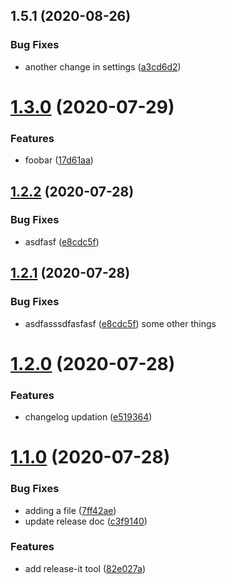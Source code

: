 ## 1.5.1 (2020-08-26)


### Bug Fixes

* another change in settings ([a3cd6d2](https://github.com/grianbrcom/release-it-test/commit/a3cd6d20856af415970817476b1450ef7ef8c060))

# [1.3.0](https://github.com/grianbrcom/release-it-test/compare/1.2.2...1.3.0) (2020-07-29)


### Features

* foobar ([17d61aa](https://github.com/grianbrcom/release-it-test/commit/17d61aa6897198c975dd38db01fb108c57735279))

## [1.2.2](https://github.com/grianbrcom/release-it-test/compare/1.2.0...1.2.2) (2020-07-28)


### Bug Fixes

* asdfasf ([e8cdc5f](https://github.com/grianbrcom/release-it-test/commit/e8cdc5f52eee14bae189e18c4cb9f94a8dbb44f5))

## [1.2.1](https://github.com/grianbrcom/release-it-test/compare/1.2.0...1.2.1) (2020-07-28)


### Bug Fixes

* asdfasssdfasfasf ([e8cdc5f](https://github.com/grianbrcom/release-it-test/commit/e8cdc5f52eee14bae189e18c4cb9f94a8dbb44f5))
some other things

# [1.2.0](https://github.com/grianbrcom/release-it-test/compare/1.1.0...1.2.0) (2020-07-28)


### Features

* changelog updation ([e519364](https://github.com/grianbrcom/release-it-test/commit/e519364e55caa00d6b4306d2966f3b7dcfa69b61))



# [1.1.0](https://github.com/grianbrcom/release-it-test/compare/1.1.0...1.2.0) (2020-07-28)


### Bug Fixes

* adding a file ([7ff42ae](https://github.com/grianbrcom/release-it-test/commit/7ff42ae1c6c8923f0f9c1a579762e176b3ffa32c))
* update release doc ([c3f9140](https://github.com/grianbrcom/release-it-test/commit/c3f914038b9889fa52814c991075408cb3d34f2f))


### Features

* add release-it tool ([82e027a](https://github.com/grianbrcom/release-it-test/commit/82e027a761c4cf0ecfaf9ecef97527f25d8997a1))


